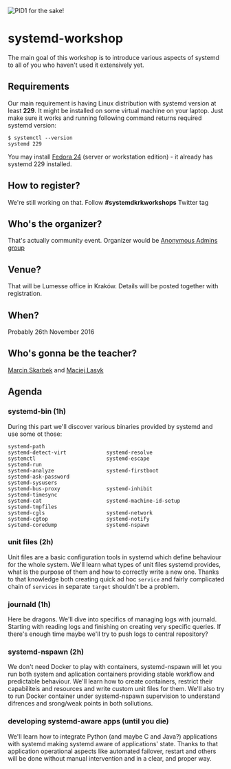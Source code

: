 ![PID1 for the sake!](http://maciej.lasyk.info/images/pid1.png)

# systemd-workshop

The main goal of this workshop is to introduce various aspects of systemd to
all of you who haven't used it extensively yet.

## Requirements

Our main requirement is having Linux distribution with systemd version at least
**229**. It might be installed on some virtual machine on your laptop. Just
make sure it works and running following command returns required systemd
version:

```
$ systemctl --version
systemd 229
```

You may install [Fedora 24](https://getfedora.org/) (server or workstation
edition) - it already has systemd 229 installed.

## How to register?

We're still working on that. Follow **#systemdkrkworkshops** Twitter tag

## Who's the organizer?

That's actually community event. Organizer would be [Anonymous Admins
group](https://www.meetup.com/AnonimowiAdmini/)

## Venue?

That will be Lumesse office in Kraków. Details will be posted together with
registration.

## When?

Probably 26th November 2016

## Who's gonna be the teacher?

[Marcin Skarbek](https://www.linkedin.com/in/marcinskarbek) and [Maciej Lasyk](https://www.linkedin.com/in/maciej-lasyk-04819942)

## Agenda

### systemd-bin (1h)

During this part we'll discover various binaries provided by systemd and use
some ot those:

```
systemd-path                  
systemd-detect-virt             systemd-resolve               
systemctl                       systemd-escape                  systemd-run                   
systemd-analyze                 systemd-firstboot
systemd-ask-password
systemd-sysusers              
systemd-bus-proxy               systemd-inhibit
systemd-timesync              
systemd-cat                     systemd-machine-id-setup
systemd-tmpfiles              
systemd-cgls                    systemd-network
systemd-cgtop                   systemd-notify                                                
systemd-coredump                systemd-nspawn                                                
```

### unit files (2h)

Unit files are a basic configuration tools in systemd which define behaviour for the whole system.
We'll learn what types of unit files systemd provides, what is the purpose of them
and how to correctly write a new one. Thanks to that knowledge both creating quick ad hoc `service`
and fairly complicated chain of `services` in separate `target` shouldn't be a problem. 

### journald (1h)

Here be dragons. We'll dive into specifics of managing logs with journald.
Starting with reading logs and finishing on creating very specific queries. If
there's enough time maybe we'll try to push logs to central repository?

### systemd-nspawn (2h)

We don't need Docker to play with containers, systemd-nspawn will let you run
both system and aplication containers providing stable workflow and predictable behaviour.
We'll learn how to create containers, restrict their capabiliteis and resources
and write custom unit files for them. We'll also try to run Docker container under
systemd-nspawn supervision to understand difrences and srong/weak points in both sollutions. 

### developing systemd-aware apps (until you die)

We'll learn how to integrate Python (and maybe C and Java?) applications with 
systemd making systemd aware of applications' state. Thanks to that application 
operational aspects like automated failover, restart and others will be done 
without manual intervention and in a clear, and proper way.
